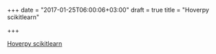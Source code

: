 +++
date = "2017-01-25T06:00:06+03:00"
draft = true
title = "Hoverpy scikitlearn"

+++

<p><a href="http://ioloop.io/blog/hoverpy-scikitlearn">Hoverpy scikitlearn</a></p>
